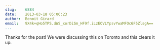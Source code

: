 ```yaml
---
slug:    6884
date:    2013-03-18 05:06:23
author:  Benoit Girard
email:   9X4k+qHo5TPS.dWS_xorDiSm_HF9f.iLzEOVLYpsvYwaMFOc6F5ZlsgA==
...
```


Thanks for the post! We were discussing this on Toronto and this clears it up.
